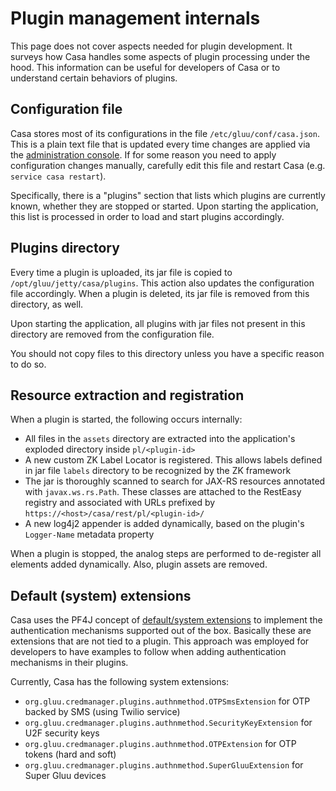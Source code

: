 # Plugin management internals

This page does not cover aspects needed for plugin development. It surveys how Casa handles some aspects of plugin processing under the hood. This information can be useful for developers of Casa or to understand certain behaviors of plugins.

## Configuration file

Casa stores most of its configurations in the file `/etc/gluu/conf/casa.json`. This is a plain text file that is updated every time changes are applied via the [administration console](../administration/admin-console.md). If for some reason you need to apply configuration changes manually, carefully edit this file and restart Casa (e.g. `service casa restart`).

Specifically, there is a "plugins" section that lists which plugins are currently known, whether they are stopped or started. Upon starting the application, this list is processed in order to load and start plugins accordingly.

## Plugins directory

Every time a plugin is uploaded, its jar file is copied to `/opt/gluu/jetty/casa/plugins`. This action also updates the configuration file accordingly. When a plugin is deleted, its jar file is removed from this directory, as well.

Upon starting the application, all plugins with jar files not present in this directory are removed from the configuration file.

You should not copy files to this directory unless you have a specific reason to do so.

## Resource extraction and registration

When a plugin is started, the following occurs internally:
- All files in the `assets` directory are extracted into the application's exploded directory inside `pl/<plugin-id>` 
- A new custom ZK Label Locator is registered. This allows labels defined in jar file `labels` directory to be recognized by the ZK framework 
- The jar is thoroughly scanned to search for JAX-RS resources annotated with `javax.ws.rs.Path`. These classes are attached to the RestEasy registry and associated with URLs prefixed by `https://<host>/casa/rest/pl/<plugin-id>/`
- A new log4j2 appender is added dynamically, based on the plugin's `Logger-Name` metadata property

When a plugin is stopped, the analog steps are performed to de-register all elements added dynamically. Also, plugin assets are removed.

## Default (system) extensions

Casa uses the PF4J concept of [default/system extensions](https://pf4j.org/doc/defaultsystem-extension.html) to implement the authentication mechanisms supported out of the box. Basically these are extensions that are not tied to a plugin. This approach was employed for developers to have examples to follow when adding authentication mechanisms in their plugins.

Currently, Casa has the following system extensions:
- `org.gluu.credmanager.plugins.authnmethod.OTPSmsExtension` for OTP backed by SMS (using Twilio service)
- `org.gluu.credmanager.plugins.authnmethod.SecurityKeyExtension` for U2F security keys
- `org.gluu.credmanager.plugins.authnmethod.OTPExtension` for OTP tokens (hard and soft)
- `org.gluu.credmanager.plugins.authnmethod.SuperGluuExtension` for Super Gluu devices

